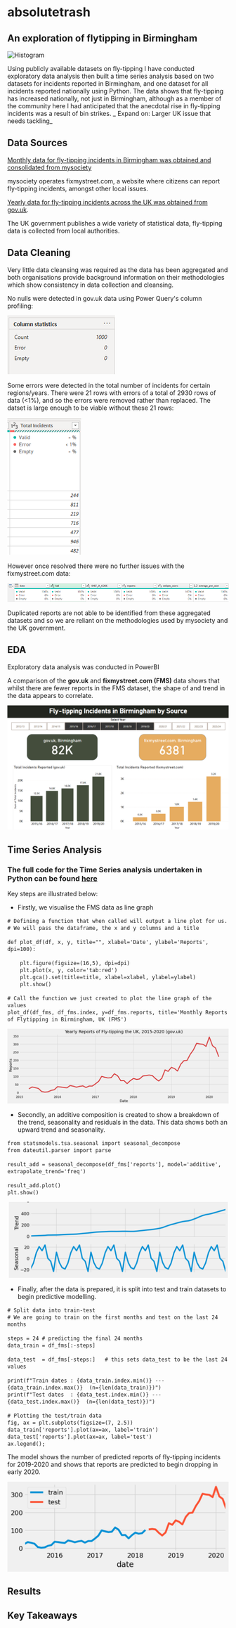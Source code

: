 # absolutetrash

## An exploration of flytipping in Birmingham
![Histogram](assets/flytipping1.jpeg)

Using publicly available datasets on fly-tipping I have conducted exploratory data analysis then built a time series analysis based on two datasets for incidents reported in Birmingham, and one dataset for all incidents reported nationally using Python. The data shows that fly-tipping has increased nationally, not just in Birmingham, although as a member of the community here I had anticipated that the anecdotal rise in fly-tipping incidents was a result of bin strikes. _ Expand on: Larger UK issue that needs tackling_

## Data Sources

[Monthly data for fly-tipping incidents in Birmingham was obtained and consolidated from mysociety](https://github.com/mysociety/fms_geographic_data/tree/master)

mysociety operates fixmystreet.com, a website where citizens can report fly-tipping incidents, amongst other local issues.

[Yearly data for fly-tipping incidents across the UK was obtained from gov.uk](https://www.gov.uk/government/statistics/fly-tipping-in-england).

The UK government publishes a wide variety of statistical data, fly-tipping data is collected from local authorities.

## Data Cleaning

Very little data cleansing was required as the data has been aggregated and both organisations provide background information on their methodologies which show consistency in data collection and cleansing. 

No nulls were detected in gov.uk data using Power Query's column profiling:

<img src="/assets/PQ - LA data - No null.png" alt="Power Query No Null gov.uk">

Some errors were detected in the total number of incidents for certain regions/years. There were 21 rows with errors of a total of 2930 rows of data (<1%), and so the errors were removed rather than replaced. The datset is large enough to be viable without these 21 rows:

<img src="/assets/PQ - error with total incidents - LA.png">

However once resolved there were no further issues with the fixmystreet.com data:

<img src="/assets/PQ FMS no null.png">

Duplicated reports are not able to be identified from these aggregated datasets and so we are reliant on the methodologies used by mysociety and the UK government.

## EDA

Exploratory data analysis was conducted in PowerBI

A comparison of the __gov.uk__ and __fixmystreet.com (FMS)__ data shows that whilst there are fewer reports in the FMS dataset, the shape of and trend in the data appears to correlate.

<img src="/assets/pbi_bham.png">

## Time Series Analysis

### The full code for the Time Series analysis undertaken in Python can be found [here](https://github.com/ducksinarowdata/absolutetrash/blob/main/Flytipping_Summative.ipynb)

Key steps are illustrated below:

* Firstly, we visualise the FMS data as line graph

```
# Defining a function that when called will output a line plot for us.
# We will pass the dataframe, the x and y columns and a title

def plot_df(df, x, y, title="", xlabel='Date', ylabel='Reports', dpi=100):

    plt.figure(figsize=(16,5), dpi=dpi)
    plt.plot(x, y, color='tab:red')
    plt.gca().set(title=title, xlabel=xlabel, ylabel=ylabel)
    plt.show()

# Call the function we just created to plot the line graph of the values
plot_df(df_fms, df_fms.index, y=df_fms.reports, title='Monthly Reports of Flytipping in Birmingham, UK (FMS')
```
<img src="/assets/fms_ts.png">

* Secondly, an additive composition is created to show a breakdown of the trend, seasonality and residuals in the data. This data shows both an upward trend and seasonality.

```
from statsmodels.tsa.seasonal import seasonal_decompose
from dateutil.parser import parse

result_add = seasonal_decompose(df_fms['reports'], model='additive', extrapolate_trend='freq')

result_add.plot()
plt.show()
```
<img src="/assets/fms_decomp.png">

* Finally, after the data is prepared, it is split into test and train datasets to begin predictive modelling.

```
# Split data into train-test
# We are going to train on the first months and test on the last 24 months

steps = 24 # predicting the final 24 months
data_train = df_fms[:-steps]  

data_test  = df_fms[-steps:]   # this sets data_test to be the last 24 values

print(f"Train dates : {data_train.index.min()} --- {data_train.index.max()}  (n={len(data_train)})")
print(f"Test dates  : {data_test.index.min()} --- {data_test.index.max()}  (n={len(data_test)})")

# Plotting the test/train data
fig, ax = plt.subplots(figsize=(7, 2.5))
data_train['reports'].plot(ax=ax, label='train')
data_test['reports'].plot(ax=ax, label='test')
ax.legend();
```
The model shows the number of predicted reports of fly-tipping incidents for 2019-2020 and shows that reports are predicted to begin dropping in early 2020.

<img src="/assets/fms_tt.png">


## Results

## Key Takeaways


